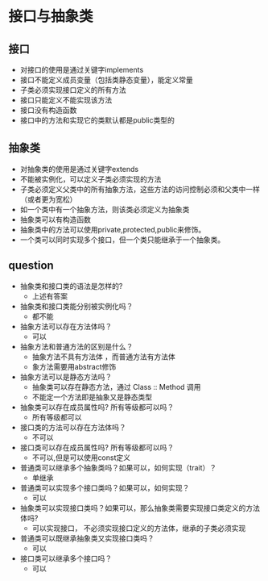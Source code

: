 # 接口与抽象类
## 接口
- 对接口的使用是通过关键字implements    
- 接口不能定义成员变量（包括类静态变量），能定义常量     
- 子类必须实现接口定义的所有方法   
- 接口只能定义不能实现该方法     
- 接口没有构造函数  
- 接口中的方法和实现它的类默认都是public类型的     

## 抽象类
- 对抽象类的使用是通过关键字extends 
- 不能被实例化，可以定义子类必须实现的方法 
- 子类必须定义父类中的所有抽象方法，这些方法的访问控制必须和父类中一样（或者更为宽松）   
- 如一个类中有一个抽象方法，则该类必须定义为抽象类 
- 抽象类可以有构造函数   
- 抽象类中的方法可以使用private,protected,public来修饰。  
- 一个类可以同时实现多个接口，但一个类只能继承于一个抽象类。    


## question
- 抽象类和接口类的语法是怎样的?
    * 上述有答案
- 抽象类和接口类能分别被实例化吗？
    * 都不能
- 抽象方法可以存在方法体吗？
    * 可以
- 抽象方法和普通方法的区别是什么？
    * 抽象方法不具有方法体 ，而普通方法有方法体
    * 象方法需要用abstract修饰
- 抽象方法可以是静态方法吗？
    * 抽象类可以存在静态方法，通过 Class :: Method 调用
    * 不能定一个方法即是抽象又是静态类型
- 抽象类可以存在成员属性吗? 所有等级都可以吗？
    * 所有等级都可以
- 接口类的方法可以存在方法体吗？
    *  不可以
- 接口类可以存在成员属性吗? 所有等级都可以吗？
    * 不可以,但是可以使用const定义
- 普通类可以继承多个抽象类吗？如果可以，如何实现（trait）？
    * 单继承
- 普通类可以实现多个接口类吗？如果可以，如何实现？
    * 可以 
- 抽象类可以实现接口类吗？如果可以，那么抽象类需要实现接口类定义的方法体吗?
    * 可以实现接口， 不必须实现接口定义的方法体，继承的子类必须实现
- 普通类可以既继承抽象类又实现接口类吗？
    * 可以
- 接口类可以继承多个接口吗？ 
    * 可以




